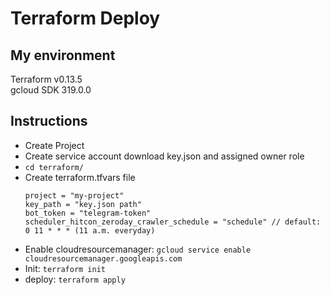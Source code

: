 # Terraform Deploy

## My environment

Terraform v0.13.5  
gcloud SDK 319.0.0  

## Instructions

* Create Project
* Create service account download key.json and assigned owner role
* `cd terraform/`
* Create terraform.tfvars file
    ```text
    project = "my-project"
    key_path = "key.json path"
    bot_token = "telegram-token"
    scheduler_hitcon_zeroday_crawler_schedule = "schedule" // default: 0 11 * * * (11 a.m. everyday)
    ```
* Enable cloudresourcemanager: `gcloud service enable cloudresourcemanager.googleapis.com`
* Init: `terraform init`  
* deploy: `terraform apply`  